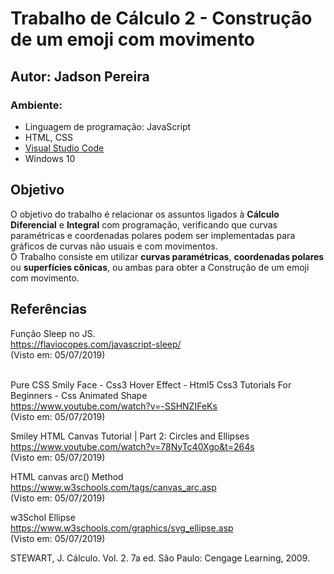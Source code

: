 # Trabalho de Cálculo 2 - Construção de um emoji com movimento

## Autor: Jadson Pereira

### Ambiente:
- Linguagem de programação: JavaScript
- HTML, CSS
- [Visual Studio Code](https://code.visualstudio.com/)
- Windows 10

## Objetivo
O objetivo do trabalho é relacionar os assuntos ligados à <b>Cálculo Diferencial</b> e <b>Integral</b> com programação, verificando que curvas paramétricas e coordenadas polares podem ser implementadas para gráficos de curvas não usuais e com movimentos.
<br>
O Trabalho consiste em utilizar <b>curvas paramétricas</b>, <b>coordenadas polares</b> ou <b>superfícies cônicas</b>, ou ambas para obter a Construção de um emoji com movimento.



## Referências
Função Sleep no JS.<br>
https://flaviocopes.com/javascript-sleep/<br>
(Visto em: 05/07/2019)<br>

<br>Pure CSS Smily Face - Css3 Hover Effect - Html5 Css3 Tutorials For Beginners - Css Animated Shape <br>
https://www.youtube.com/watch?v=-SSHNZIFeKs<br>
(Visto em: 05/07/2019)<br>

Smiley HTML Canvas Tutorial | Part 2: Circles and Ellipses<br>
https://www.youtube.com/watch?v=78NyTc40Xgo&t=264s<br>
(Visto em: 05/07/2019)<br>

HTML canvas arc() Method<br>
https://www.w3schools.com/tags/canvas_arc.asp<br>
(Visto em: 05/07/2019)<br>

w3Schol Ellipse<br>
https://www.w3schools.com/graphics/svg_ellipse.asp<br>
(Visto em: 05/07/2019)<br>

STEWART, J. Cálculo. Vol. 2. 7a ed. São Paulo: Cengage Learning, 2009. <br>
